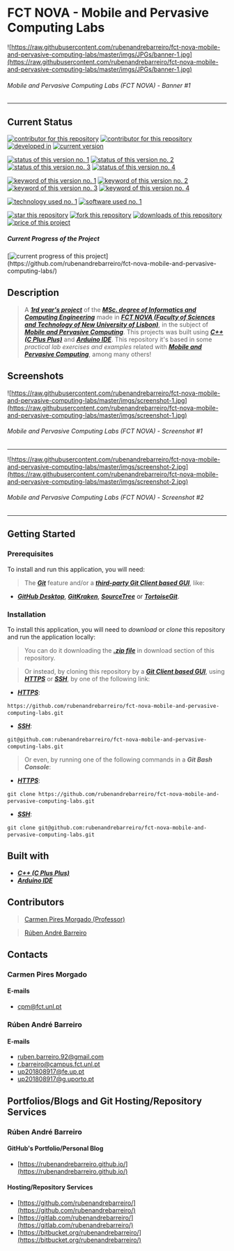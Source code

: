 # FCT NOVA - Mobile and Pervasive Computing Labs
![https://raw.githubusercontent.com/rubenandrebarreiro/fct-nova-mobile-and-pervasive-computing-labs/master/imgs/JPGs/banner-1.jpg](https://raw.githubusercontent.com/rubenandrebarreiro/fct-nova-mobile-and-pervasive-computing-labs/master/imgs/JPGs/banner-1.jpg)
######  Mobile and Pervasive Computing Labs (FCT NOVA) - Banner #1

***

## Current Status
[![contributor for this repository](https://img.shields.io/badge/contributor-carmen&nbsp;pires&nbsp;morgado-blue.svg)](https://www.di.fct.unl.pt/en/pessoas/docentes/carmen-pires-morgado) [![contributor for this repository](https://img.shields.io/badge/contributor-rubenandrebarreiro-blue.svg)](https://github.com/rubenandrebarreiro/) [![developed in](https://img.shields.io/badge/developed&nbsp;in-fct&nbsp;nova-blue.svg)](https://www.fct.unl.pt/)
[![current version](https://img.shields.io/badge/version-1.0-magenta.svg)](https://github.com/rubenandrebarreiro/fct-nova-mobile-and-pervasive-computing-labs/)

[![status of this version no. 1](https://img.shields.io/badge/status-not&nbsp;completed-orange.svg)](https://github.com/rubenandrebarreiro/fct-nova-mobile-and-pervasive-computing-labs/)
[![status of this version no. 2](https://img.shields.io/badge/status-not&nbsp;final-orange.svg)](https://github.com/rubenandrebarreiro/fct-nova-mobile-and-pervasive-computing-labs/)
[![status of this version no. 3](https://img.shields.io/badge/status-not&nbsp;stable-orange.svg)](https://github.com/rubenandrebarreiro/fct-nova-mobile-and-pervasive-computing-labs/)
[![status of this version no. 4](https://img.shields.io/badge/status-documented-orange.svg)](https://github.com/rubenandrebarreiro/fct-nova-mobile-and-pervasive-computing-labs/)

[![keyword of this version no. 1](https://img.shields.io/badge/keyword-mobile&nbsp;computing-brown.svg)](https://github.com/rubenandrebarreiro/fct-nova-mobile-and-pervasive-computing-labs/)
[![keyword of this version no. 2](https://img.shields.io/badge/keyword-pervasive&nbsp;computing-brown.svg)](https://github.com/rubenandrebarreiro/fct-nova-mobile-and-pervasive-computing-labs/)
[![keyword of this version no. 3](https://img.shields.io/badge/keyword-ubiquitous&nbsp;computing-brown.svg)](https://github.com/rubenandrebarreiro/fct-nova-mobile-and-pervasive-computing-labs/)
[![keyword of this version no. 4](https://img.shields.io/badge/keyword-hardware&nbsp;devices-brown.svg)](https://github.com/rubenandrebarreiro/fct-nova-mobile-and-pervasive-computing-labs/)

[![technology used no. 1](https://img.shields.io/badge/built&nbsp;with-c++-red.svg)](http://www.cplusplus.com/)
[![software used no. 1](https://img.shields.io/badge/software-arduino&nbsp;ide-gold.svg)](https://www.arduino.cc/en/main/software)

[![star this repository](http://githubbadges.com/star.svg?user=rubenandrebarreiro&repo=fct-nova-mobile-and-pervasive-computing-labs&style=flat)](https://github.com/rubenandrebarreiro/fct-nova-mobile-and-pervasive-computing-labs/stargazers)
[![fork this repository](http://githubbadges.com/fork.svg?user=rubenandrebarreiro&repo=fct-nova-mobile-and-pervasive-computing-labs&style=flat)](https://github.com/rubenandrebarreiro/fct-nova-mobile-and-pervasive-computing-labs/fork)
[![downloads of this repository](https://img.shields.io/github/downloads/rubenandrebarreiro/fct-nova-mobile-and-pervasive-computing-labs/total.svg)](https://github.com/rubenandrebarreiro/fct-nova-mobile-and-pervasive-computing-labs/archive/master.zip)
[![price of this project](https://img.shields.io/badge/price-free-success.svg)](https://github.com/rubenandrebarreiro/fct-nova-mobile-and-pervasive-computing-labs/archive/master.zip)

##### Current Progress of the Project

[![current progress of this project](http://progressed.io/bar/20?title=&nbsp;completed&nbsp;)](https://github.com/rubenandrebarreiro/fct-nova-mobile-and-pervasive-computing-labs/) 


## Description

> A [**_1rd year's project_**](http://www.unl.pt/guia/2018/fct/UNLGI_getCurso?curso=935) of the [**_MSc. degree of Informatics and Computing Engineering_**](https://www.fct.unl.pt/en/education/course/integrated-master-computer-science/) made in [**_FCT NOVA (Faculty of Sciences and Technology of New University of Lisbon)_**](https://www.fct.unl.pt/), in the subject of [**_Mobile and Pervasive Computing_**](http://www.unl.pt/guia/2018/fct/UNLGI_getUC?uc=8299). This projects was built using [**_C++ (C Plus Plus)_**](http://www.cplusplus.com/) and [**_Arduino IDE_**](https://www.arduino.cc/en/main/software). This repository it's based in some _practical lab exercises and examples_ related with [**_Mobile and Pervasive Computing_**](http://www.unl.pt/guia/2018/fct/UNLGI_getUC?uc=8299), among many others!

## Screenshots

![https://raw.githubusercontent.com/rubenandrebarreiro/fct-nova-mobile-and-pervasive-computing-labs/master/imgs/screenshot-1.jpg](https://raw.githubusercontent.com/rubenandrebarreiro/fct-nova-mobile-and-pervasive-computing-labs/master/imgs/screenshot-1.jpg)
######  Mobile and Pervasive Computing Labs (FCT NOVA) - Screenshot #1

***

![https://raw.githubusercontent.com/rubenandrebarreiro/fct-nova-mobile-and-pervasive-computing-labs/master/imgs/screenshot-2.jpg](https://raw.githubusercontent.com/rubenandrebarreiro/fct-nova-mobile-and-pervasive-computing-labs/master/imgs/screenshot-2.jpg)
######  Mobile and Pervasive Computing Labs (FCT NOVA) - Screenshot #2

***

## Getting Started

### Prerequisites
To install and run this application, you will need:
> The [**_Git_**](https://git-scm.com/) feature and/or a [**_third-party Git Client based GUI_**](https://git-scm.com/downloads/guis/), like:
* [**_GitHub Desktop_**](https://desktop.github.com/), [**_GitKraken_**](https://www.gitkraken.com/), [**_SourceTree_**](https://www.sourcetreeapp.com/) or [**_TortoiseGit_**](https://tortoisegit.org/).

### Installation
To install this application, you will need to _download_ or _clone_ this repository and run the application locally:

> You can do it downloading the [**_.zip file_**](https://github.com/rubenandrebarreiro/fct-nova-mobile-and-pervasive-computing-labs/archive/master.zip) in download section of this repository.

> Or instead, by cloning this repository by a [**_Git Client based GUI_**](https://git-scm.com/downloads/guis), using [**_HTTPS_**](https://en.wikipedia.org/wiki/HTTPS) or [**_SSH_**](https://en.wikipedia.org/wiki/SSH_File_Transfer_Protocol), by one of the following link:
* [**_HTTPS_**](https://en.wikipedia.org/wiki/HTTPS):
```
https://github.com/rubenandrebarreiro/fct-nova-mobile-and-pervasive-computing-labs.git
```
* [**_SSH_**](https://en.wikipedia.org/wiki/SSH_File_Transfer_Protocol):
```
git@github.com:rubenandrebarreiro/fct-nova-mobile-and-pervasive-computing-labs.git
```

> Or even, by running one of the following commands in a **_Git Bash Console_**:
* [**_HTTPS_**](https://en.wikipedia.org/wiki/HTTPS):
```
git clone https://github.com/rubenandrebarreiro/fct-nova-mobile-and-pervasive-computing-labs.git
```
* [**_SSH_**](https://en.wikipedia.org/wiki/SSH_File_Transfer_Protocol):
```
git clone git@github.com:rubenandrebarreiro/fct-nova-mobile-and-pervasive-computing-labs.git
```

## Built with
* [**_C++ (C Plus Plus)_**](http://www.cplusplus.com/)
* [**_Arduino IDE_**](https://www.arduino.cc/en/main/software)

## Contributors
> [Carmen Pires Morgado (Professor)](https://www.di.fct.unl.pt/en/pessoas/docentes/carmen-pires-morgado)

> [Rúben André Barreiro](https://github.com/rubenandrebarreiro/)


## Contacts

### Carmen Pires Morgado
#### E-mails
* [cpm@fct.unl.pt](mailto:cpm@fct.unl.pt)

### Rúben André Barreiro
#### E-mails
* [ruben.barreiro.92@gmail.com](mailto:ruben.barreiro.92@gmail.com)
* [r.barreiro@campus.fct.unl.pt](mailto:r.barreiro@campus.fct.unl.pt)
* [up201808917@fe.up.pt](mailto:up201808917@fe.up.pt)
* [up201808917@g.uporto.pt](mailto:up201808917@g.uporto.pt)

## Portfolios/Blogs and Git Hosting/Repository Services

### Rúben André Barreiro
#### GitHub's Portfolio/Personal Blog
* [https://rubenandrebarreiro.github.io/](https://rubenandrebarreiro.github.io/)

#### Hosting/Repository Services
* [https://github.com/rubenandrebarreiro/](https://github.com/rubenandrebarreiro/)
* [https://gitlab.com/rubenandrebarreiro/](https://gitlab.com/rubenandrebarreiro/)
* [https://bitbucket.org/rubenandrebarreiro/](https://bitbucket.org/rubenandrebarreiro/)
